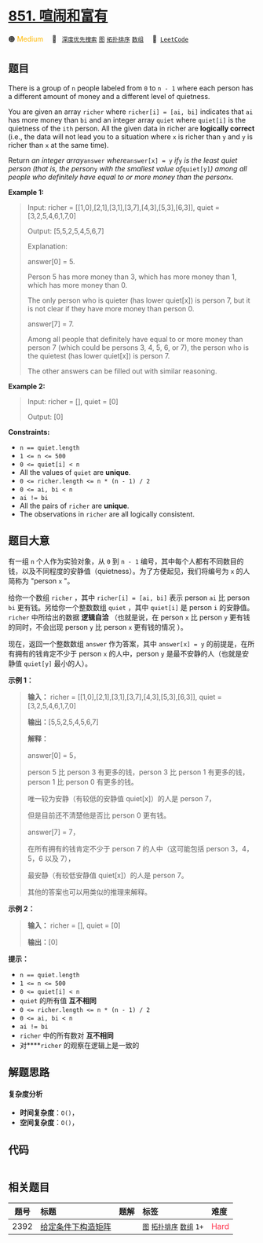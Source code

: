 # [851. 喧闹和富有](https://leetcode.com/problems/loud-and-rich)

🟠 <font color=#ffb800>Medium</font>&emsp; 🔖&ensp; [`深度优先搜索`](/tag/depth-first-search.md) [`图`](/tag/graph.md) [`拓扑排序`](/tag/topological-sort.md) [`数组`](/tag/array.md)&emsp; 🔗&ensp;[`LeetCode`](https://leetcode.com/problems/loud-and-rich)

## 题目

There is a group of `n` people labeled from `0` to `n - 1` where each person
has a different amount of money and a different level of quietness.

You are given an array `richer` where `richer[i] = [ai, bi]` indicates that
`ai` has more money than `bi` and an integer array `quiet` where `quiet[i]` is
the quietness of the `ith` person. All the given data in richer are
**logically correct** (i.e., the data will not lead you to a situation where
`x` is richer than `y` and `y` is richer than `x` at the same time).

Return _an integer array_`answer` _where_`answer[x] = y` _if_`y` _is the least
quiet person (that is, the person_`y` _with the smallest value of_`quiet[y]`_)
among all people who definitely have equal to or more money than the
person_`x`.



**Example 1:**

> Input: richer = [[1,0],[2,1],[3,1],[3,7],[4,3],[5,3],[6,3]], quiet = [3,2,5,4,6,1,7,0]
> 
> Output: [5,5,2,5,4,5,6,7]
> 
> Explanation: 
> 
> answer[0] = 5.
> 
> Person 5 has more money than 3, which has more money than 1, which has more money than 0.
> 
> The only person who is quieter (has lower quiet[x]) is person 7, but it is not clear if they have more money than person 0.
> 
> answer[7] = 7.
> 
> Among all people that definitely have equal to or more money than person 7 (which could be persons 3, 4, 5, 6, or 7), the person who is the quietest (has lower quiet[x]) is person 7.
> 
> The other answers can be filled out with similar reasoning.

**Example 2:**

> Input: richer = [], quiet = [0]
> 
> Output: [0]

**Constraints:**

  * `n == quiet.length`
  * `1 <= n <= 500`
  * `0 <= quiet[i] < n`
  * All the values of `quiet` are **unique**.
  * `0 <= richer.length <= n * (n - 1) / 2`
  * `0 <= ai, bi < n`
  * `ai != bi`
  * All the pairs of `richer` are **unique**.
  * The observations in `richer` are all logically consistent.


## 题目大意

有一组 `n` 个人作为实验对象，从 `0` 到 `n - 1`
编号，其中每个人都有不同数目的钱，以及不同程度的安静值（quietness）。为了方便起见，我们将编号为 `x` 的人简称为 "person `x` "。

给你一个数组 `richer` ，其中 `richer[i] = [ai, bi]` 表示 person `ai` 比 person `bi`
更有钱。另给你一个整数数组 `quiet` ，其中 `quiet[i]` 是 person `i` 的安静值。`richer` 中所给出的数据
**逻辑自洽** （也就是说，在 person `x` 比 person `y` 更有钱的同时，不会出现 person `y` 比 person `x`
更有钱的情况 ）。

现在，返回一个整数数组 `answer` 作为答案，其中 `answer[x] = y` 的前提是，在所有拥有的钱肯定不少于 person `x`
的人中，person `y` 是最不安静的人（也就是安静值 `quiet[y]` 最小的人）。



**示例 1：**

> 
> 
> 
> 
> 
> **输入：** richer = [[1,0],[2,1],[3,1],[3,7],[4,3],[5,3],[6,3]], quiet = [3,2,5,4,6,1,7,0]
> 
> **输出：**[5,5,2,5,4,5,6,7]
> 
> **解释：**
> 
> answer[0] = 5，
> 
> person 5 比 person 3 有更多的钱，person 3 比 person 1 有更多的钱，person 1 比 person 0 有更多的钱。
> 
> 唯一较为安静（有较低的安静值 quiet[x]）的人是 person 7，
> 
> 但是目前还不清楚他是否比 person 0 更有钱。
> 
> answer[7] = 7，
> 
> 在所有拥有的钱肯定不少于 person 7 的人中（这可能包括 person 3，4，5，6 以及 7），
> 
> 最安静（有较低安静值 quiet[x]）的人是 person 7。
> 
> 其他的答案也可以用类似的推理来解释。
> 
> 

**示例 2：**

> 
> 
> 
> 
> 
> **输入：** richer = [], quiet = [0]
> 
> **输出：**[0]
> 
> 



**提示：**

  * `n == quiet.length`
  * `1 <= n <= 500`
  * `0 <= quiet[i] < n`
  * `quiet` 的所有值 **互不相同**
  * `0 <= richer.length <= n * (n - 1) / 2`
  * `0 <= ai, bi < n`
  * `ai != bi`
  * `richer` 中的所有数对 **互不相同**
  * 对****`richer` 的观察在逻辑上是一致的


## 解题思路

#### 复杂度分析

- **时间复杂度**：`O()`，
- **空间复杂度**：`O()`，

## 代码

```javascript

```

## 相关题目

<!-- prettier-ignore -->
| 题号 | 标题 | 题解 | 标签 | 难度 |
| :------: | :------ | :------: | :------ | :------ |
| 2392 | [给定条件下构造矩阵](https://leetcode.com/problems/build-a-matrix-with-conditions) |  |  [`图`](/tag/graph.md) [`拓扑排序`](/tag/topological-sort.md) [`数组`](/tag/array.md) `1+` | <font color=#ff334b>Hard</font> |